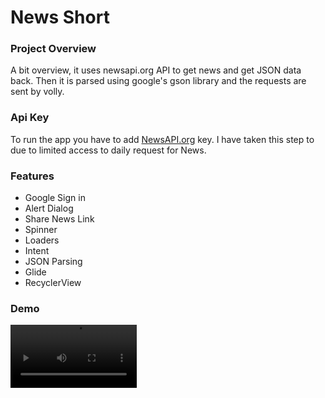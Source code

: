 # News Short
 <h3> Project Overview</h3>
<p>A bit overview, it uses newsapi.org API to get news and get JSON data back. Then it is parsed using google's gson library and the requests are sent by volly.</p>
<h3>Api Key</h3>
<p>To run the app you have to add <a href="https://newsapi.org/register" rel="nofollow">NewsAPI.org</a> key. I have taken this step to due to limited access to daily request for News.</p>
<h3>Features</h3><ul>
 <li>Google Sign in</li>
 <li>Alert Dialog</li>
 <li>Share News Link</li>
 <li>Spinner</li>  
<li>Loaders</li>
<li>Intent</li>
<li>JSON Parsing</li>
<li>Glide</li>
<li>RecyclerView</li>
</ul>
<h3>Demo</h3>
<video src="https://user-images.githubusercontent.com/83392576/126014546-978ea3b5-b077-4daa-b0de-caf450b1771a.mp4" controls="false" autoplay="autoplay" width="40%" style="max-width:100%;">


